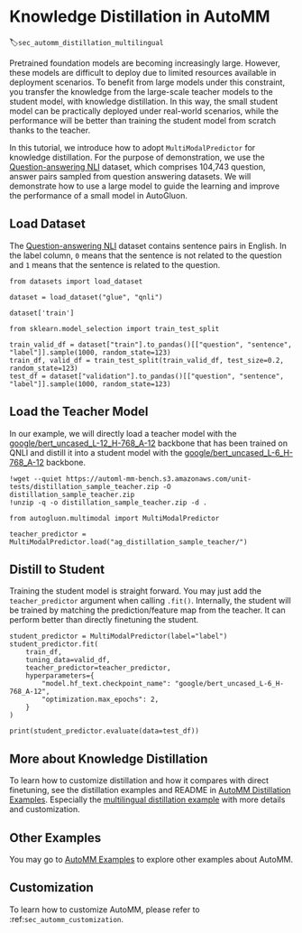 # Knowledge Distillation in AutoMM
:label:`sec_automm_distillation_multilingual`

Pretrained foundation models are becoming increasingly large. However, these models are difficult to deploy due to 
limited resources available in deployment scenarios. To benefit from large models under this constraint, 
you transfer the knowledge from the large-scale teacher models to the student model, with knowledge distillation.
In this way, the small student model can be practically deployed under real-world scenarios,
while the performance will be better than training the student model from scratch thanks to the teacher.

In this tutorial, we introduce how to adopt `MultiModalPredictor` for knowledge distillation. For the purpose of demonstration, we use the [Question-answering NLI](https://paperswithcode.com/dataset/qnli) dataset, 
which comprises 104,743 question, answer pairs sampled from question answering datasets. We will demonstrate how to use a large model to guide the learning and improve the performance of a small model in AutoGluon.

## Load Dataset

The [Question-answering NLI](https://paperswithcode.com/dataset/qnli) dataset contains 
sentence pairs in English. In the label column, `0` means that the sentence is not related to the question and `1` means that the sentence is related to the question.


```{.python .input}
from datasets import load_dataset

dataset = load_dataset("glue", "qnli")
```


```{.python .input}
dataset['train']
```


```{.python .input}
from sklearn.model_selection import train_test_split

train_valid_df = dataset["train"].to_pandas()[["question", "sentence", "label"]].sample(1000, random_state=123)
train_df, valid_df = train_test_split(train_valid_df, test_size=0.2, random_state=123)
test_df = dataset["validation"].to_pandas()[["question", "sentence", "label"]].sample(1000, random_state=123)
```

## Load the Teacher Model

In our example, we will directly load a teacher model with the [google/bert_uncased_L-12_H-768_A-12](https://huggingface.co/google/bert_uncased_L-12_H-768_A-12) backbone that has been trained on QNLI and distill it into a student model with the [google/bert_uncased_L-6_H-768_A-12](https://huggingface.co/google/bert_uncased_L-6_H-768_A-12) backbone.


```{.python .input}
!wget --quiet https://automl-mm-bench.s3.amazonaws.com/unit-tests/distillation_sample_teacher.zip -O distillation_sample_teacher.zip
!unzip -q -o distillation_sample_teacher.zip -d .
```


```{.python .input}
from autogluon.multimodal import MultiModalPredictor

teacher_predictor = MultiModalPredictor.load("ag_distillation_sample_teacher/")
```

## Distill to Student

Training the student model is straight forward. You may just add the `teacher_predictor` argument when calling `.fit()`. 
Internally, the student will be trained by matching the prediction/feature map from the teacher. It can perform better than 
directly finetuning the student.


```{.python .input}
student_predictor = MultiModalPredictor(label="label")
student_predictor.fit(
    train_df,
    tuning_data=valid_df,
    teacher_predictor=teacher_predictor,
    hyperparameters={
        "model.hf_text.checkpoint_name": "google/bert_uncased_L-6_H-768_A-12",
        "optimization.max_epochs": 2,
    }
)
```


```{.python .input}
print(student_predictor.evaluate(data=test_df))
```

## More about Knowledge Distillation

To learn how to customize distillation and how it compares with direct finetuning, see the distillation examples 
and README in [AutoMM Distillation Examples](https://github.com/awslabs/autogluon/tree/master/examples/automm/distillation).
Especially the [multilingual distillation example](https://github.com/awslabs/autogluon/tree/master/examples/automm/distillation/automm_distillation_pawsx.py) with more details and customization.

## Other Examples

You may go to [AutoMM Examples](https://github.com/awslabs/autogluon/tree/master/examples/automm) to explore other examples about AutoMM.

## Customization
To learn how to customize AutoMM, please refer to :ref:`sec_automm_customization`.

